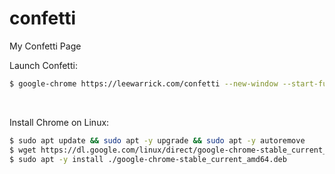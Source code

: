 # confetti
My Confetti Page


Launch Confetti:

```sh
$ google-chrome https://leewarrick.com/confetti --new-window --start-fullscreen --autoplay-policy=no-user-gesture-required > /dev/null 2>&1 &
```
&nbsp;

Install Chrome on Linux:
```sh
$ sudo apt update && sudo apt -y upgrade && sudo apt -y autoremove
$ wget https://dl.google.com/linux/direct/google-chrome-stable_current_amd64.deb
$ sudo apt -y install ./google-chrome-stable_current_amd64.deb
```
&nbsp;

